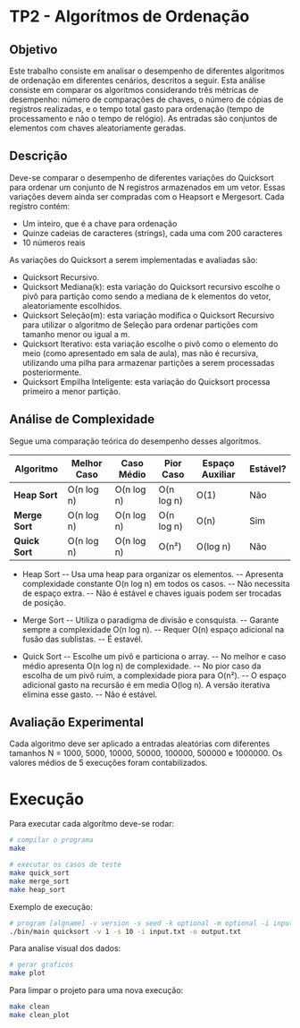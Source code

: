 # TP2 - Algorítmos de Ordenação
## Objetivo

Este trabalho consiste em analisar o desempenho de diferentes algoritmos de ordenação em
diferentes cenários, descritos a seguir. Esta análise consiste em comparar os algoritmos
considerando três métricas de desempenho: número de comparações de chaves, o número de
cópias de registros realizadas, e o tempo total gasto para ordenação (tempo de processamento e
não o tempo de relógio). As entradas são conjuntos de elementos com chaves aleatoriamente
geradas.

## Descrição

Deve-se comparar o desempenho de diferentes variações do Quicksort para
ordenar um conjunto de N registros armazenados em um vetor. Essas variações devem ainda ser compradas 
com o Heapsort e Mergesort.
Cada registro contém:

 - Um inteiro, que é a chave para ordenação
 - Quinze cadeias de caracteres (strings), cada uma com 200 caracteres
 - 10 números reais

As variações do Quicksort a serem implementadas e avaliadas são:
- Quicksort Recursivo.
- Quicksort Mediana(k): esta variação do Quicksort recursivo escolhe o pivô para partição
como sendo a mediana de k elementos do vetor, aleatoriamente escolhidos.
- Quicksort Seleção(m): esta variação modifica o Quicksort Recursivo para utilizar o
algoritmo de Seleção para ordenar partições com tamanho menor ou igual a m.
- Quicksort Iterativo: esta variação escolhe o pivô como o elemento do meio (como
apresentado em sala de aula), mas não é recursiva, utilizando uma pilha para armazenar
partições a serem processadas posteriormente. 
- Quicksort Empilha Inteligente: esta variação do Quicksort processa primeiro a menor
partição.

## Análise de Complexidade
Segue uma comparação teórica do desempenho desses algorítmos.

| Algoritmo     | Melhor Caso | Caso Médio  | Pior Caso   | Espaço Auxiliar | Estável? |
|--------------|------------|------------|------------|---------------|---------|
| **Heap Sort**  | O(n log n) | O(n log n) | O(n log n) | O(1) | Não |
| **Merge Sort** | O(n log n) | O(n log n) | O(n log n) | O(n) | Sim |
| **Quick Sort** | O(n log n) | O(n log n) | O(n²) | O(log n) | Não |

- Heap Sort
-- Usa uma heap para organizar os elementos.
-- Apresenta complexidade constante O(n log n) em todos os casos.
-- Não necessita de espaço extra.
-- Não é estável e chaves iguais podem ser trocadas de posição.

- Merge Sort
-- Utiliza o paradigma de divisão e consquista.
-- Garante sempre a complexidade O(n log n).
-- Requer O(n) espaço adicional na fusão das sublistas.
-- É estavél.
 
- Quick Sort
-- Escolhe um pivô e particiona o array.
-- No melhor e caso médio apresenta O(n log n) de complexidade.
-- No pior caso da escolha de um pivô ruim, a complexidade piora para O(n²).
-- O espaço adicional gasto na recursão é em media O(log n). A versão iterativa elimina esse gasto.
-- Não é estável.

## Avaliação Experimental

Cada algoritmo deve ser aplicado a entradas aleatórias com diferentes
tamanhos N = 1000, 5000, 10000, 50000, 100000, 500000 e 1000000.
Os valores médios de 5 execuções foram contabilizados.

# Execução

Para executar cada algorítmo deve-se rodar:

```sh
# compilar o programa
make

# executar os casos de teste
make quick_sort
make merge_sort
make heap_sort

```

Exemplo de execução:
```sh
# program [algname] -v version -s seed -k optional -m optional -i input -o output  
./bin/main quicksort -v 1 -s 10 -i input.txt -o output.txt
```

Para analise visual dos dados:
```sh
# gerar graficos
make plot
```
Para limpar o projeto para uma nova execução:
```sh
make clean
make clean_plot
```

